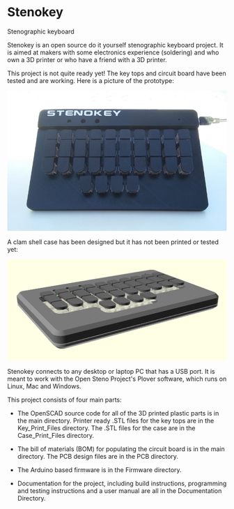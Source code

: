 # Stenokey

Stenographic keyboard

Stenokey is an open source do it yourself stenographic keyboard project.  It is aimed 
at makers with some electronics experience (soldering) and who own a 3D printer 
or who have a friend with a 3D printer.

This project is not quite ready yet!  The key tops and circuit board have 
been tested and are working.  Here is a picture of the prototype:  

![Documentation/Prototype.jpg](Documentation/Prototype.jpg)

A clam shell case has been designed but it has not been printed or tested yet:  

![Documentation/Stenokey.png](Documentation/Stenokey.png)

Stenokey connects to any desktop or laptop PC that has a USB port.  It is meant 
to work with the Open Steno Project's Plover software, which runs on Linux, Mac and 
Windows.

This project consists of four main parts:

- The OpenSCAD source code for all of the 3D printed plastic parts is in the main 
directory.  Printer ready .STL files for the key tops are in the Key\_Print\_Files 
directory.  The .STL files for the case are in the Case\_Print\_Files directory.  

- The bill of materials (BOM) for populating the circuit board is in the main 
directory.  The PCB design files are in the PCB directory.

- The Arduino based firmware is in the Firmware directory.

- Documentation for the project, including build instructions, programming and testing 
instructions and a user manual are all in the Documentation Directory.
